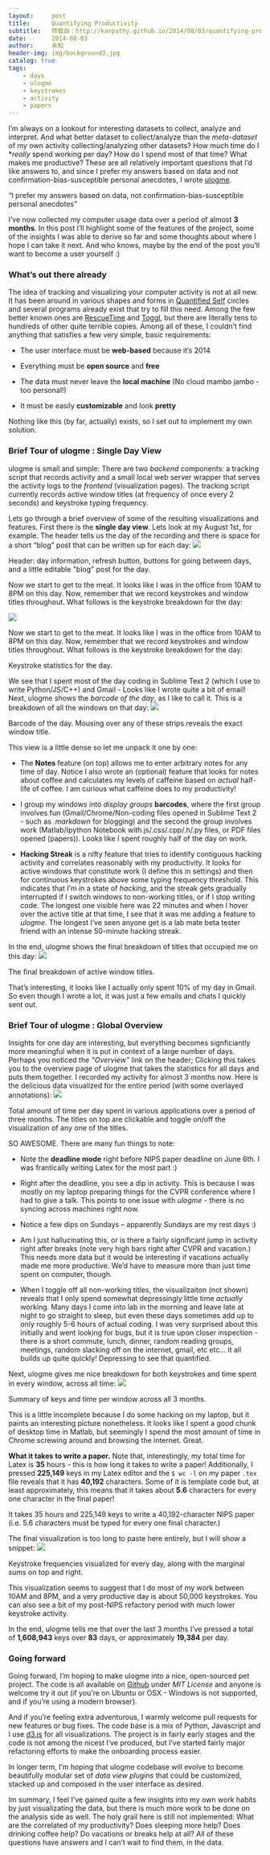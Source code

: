 ```yaml
---
layout:     post
title:      Quantifying Productivity
subtitle:   转载自：http://karpathy.github.io/2014/08/03/quantifying-productivity/
date:       2014-08-03
author:     未知
header-img: img/background3.jpg
catalog: true
tags:
    - days
    - ulogme
    - keystrokes
    - activity
    - papers
---
```


I’m always on a lookout for interesting datasets to collect, analyze and interpret. And what better dataset to collect/analyze than the *meta-dataset* of my own activity collecting/analyzing other datasets? How much time do I **really* spend working per day? How do I spend most of that time? What makes me productive? These are all relatively important questions that I’d like answers to, and since I prefer my answers based on data and not confirmation-bias-susceptible personal anecdotes, I wrote [ulogme](https://github.com/karpathy/ulogme).

> 
“I prefer my answers based on data, not confirmation-bias-susceptible personal anecdotes”


I’ve now collected my computer usage data over a period of almost **3 months**. In this post I’ll highlight some of the features of the project, some of the insights I was able to derive so far and some thoughts about where I hope I can take it next. And who knows, maybe by the end of the post you’ll want to become a user yourself :)

### What’s out there already

The idea of tracking and visualizing your computer activity is not at all new. It has been around in various shapes and forms in [Quantified Self](http://en.wikipedia.org/wiki/Quantified_Self) circles and several programs already exist that try to fill this need. Among the few better known ones are [RescueTime](https://www.rescuetime.com/) and [Toggl](https://www.toggl.com/), but there are literally tens to hundreds of other quite terrible copies. Among all of these, I couldn’t find anything that satisfies a few very simple, basic requirements:

- The user interface must be **web-based** because it’s 2014

- Everything must be **open source** and **free**

- The data must never leave the **local machine** (No cloud mambo jambo - too personal!)

- It must be easily **customizable** and look **pretty**


Nothing like this (by far, actually) exists, so I set out to implement my own solution.

### Brief Tour of ulogme : Single Day View

ulogme is small and simple: There are two *backend* components: a tracking script that records activity and a small local web server wrapper that serves the activity logs to the *frontend* (visualization pages). The tracking script currently records active window titles (at frequency of once every 2 seconds) and keystroke typing frequency.

Lets go through a brief overview of some of the resulting visualizations and features. First there is the **single day view**. Lets look at my August 1st, for example. The header tells us the day of the recording and there is space for a short “blog” post that can be written up for each day:
![](http://karpathy.github.io/assets/ulogme_sv1.jpeg)

Header: day information, refresh button, buttons for going between days, and a little editable "blog" post for the day.

Now we start to get to the meat. It looks like I was in the office from 10AM to 8PM on this day. Now, remember that we record keystrokes and window titles throughout. What follows is the keystroke breakdown for the day:

![](http://karpathy.github.io/assets/ulogme_sv2.jpeg)


Now we start to get to the meat. It looks like I was in the office from 10AM to 8PM on this day. Now, remember that we record keystrokes and window titles throughout. What follows is the keystroke breakdown for the day:

Keystroke statistics for the day.

We see that I spent most of the day coding in Sublime Text 2 (which I use to write Python/JS/C++) and Gmail - Looks like I wrote quite a bit of email! Next, ulogme shows the *barcode of the day*, as I like to call it. This is a breakdown of all the windows on that day:
![](http://karpathy.github.io/assets/ulogme_sv3.jpeg)


Barcode of the day. Mousing over any of these strips reveals the exact window title.

This view is a little dense so let me unpack it one by one:

- The **Notes** feature (on top) allows me to enter arbitrary notes for any time of day. Notice I also wrote an (optional) feature that looks for notes about coffee and calculates my levels of caffeine based on *actual* half-life of coffee. I am curious what caffeine does to my productivity!

- I group my windows into *display groups* **barcodes**, where the first group involves fun (Gmail/Chrome/Non-coding files opened in Sublime Text 2 - such as *.markdown* for blogging) and the second the group involves work (Matlab/Ipython Notebook with.js/.css/.cpp/.h/.py files, or PDF files opened (papers)). Looks like I spent roughly half of the day on work.

- **Hacking Streak** is a nifty feature that tries to identify contiguous hacking activity and correlates reasonably with my productivity. It looks for active windows that constitute work (I define this in settings) and then for continuous keystrokes above some typing frequency threshold. This indicates that I’m in a state of *hacking*, and the streak gets gradually interrupted if I switch windows to non-working titles, or if I stop writing code. The longest one visible here was 22 minutes and when I hover over the active title at that time, I see that it was me adding a feature to *ulogme*. The longest I’ve seen anyone get is a lab mate beta tester friend with an intense 50-minute hacking streak.


In the end, ulogme shows the final breakdown of titles that occupied me on this day:
![](http://karpathy.github.io/assets/ulogme_sv4.jpeg)


The final breakdown of active window titles.

That’s interesting, it looks like I actually only spent 10% of my day in Gmail. So even though I wrote a lot, it was just a few emails and chats I quickly sent out.

### Brief Tour of ulogme : Global Overview

Insights for one day are interesting, but everything becomes signficiantly more meaningful when it is put in context of a large number of days. Perhaps you noticed the *“Overview”* link on the header; Clicking this takes you to the overview page of ulogme that takes the statistics for all days and puts them together. I recorded my activity for almost 3 months now. Here is the delicious data visualized for the entire period (with some overlayed annotations):
![](http://karpathy.github.io/assets/ulogme_mv1.jpeg)


Total amount of time per day spent in various applications over a period of three months. The titles on top are clickable and toggle on/off the visualization of any one of the titles.

SO AWESOME. There are many fun things to note:

- Note the **deadline mode** right before NIPS paper deadline on June 6th. I was frantically writing Latex for the most part :)

- Right after the deadline, you see a dip in activity. This is because I was mostly on my laptop preparing things for the CVPR conference where I had to give a talk. This points to one issue with *ulogme* - there is no syncing across machines right now.

- Notice a few dips on Sundays – apparently Sundays are my rest days :)

- Am I just hallucinating this, or is there a fairly significant jump in activity right after breaks (note very high bars right after CVPR and vacation.) This needs more data but it would be interesting if vacations actually made me more productive. We’d have to measure more than just time spent on computer, though.

- When I toggle off all non-working titles, the visualizaiton (not shown) reveals that I only spend somewhat depressingly little time *actually* working. Many days I come into lab in the morning and leave late at night to go straight to sleep, but even these days sometimes add up to only roughly 5-6 hours of actual coding. I was very surprised about this initially and went looking for bugs, but it is true upon closer inspection - there is a short commute, lunch, dinner, random reading groups, meetings, random slacking off on the internet, gmail, etc etc… it all builds up quite quickly! Depressing to see that quantified.


Next, ulogme gives me nice breakdown for both keystrokes and time spent in every window, across all time:
![](http://karpathy.github.io/assets/ulogme_mv2.jpeg)


Summary of keys and time per window across all 3 months.

This is a little incomplete because I do some hacking on my laptop, but it paints an interesting picture nonetheless. It looks like I spent a good chunk of desktop time in Matlab, but seemingly I spend the most amount of time in Chrome screwing around and browsing the internet. Great.

**What it takes to write a paper.** Note that, interestingly, my total time for Latex is **35** hours - this is how long it takes to write a paper! Additionally, I pressed **225,149** keys in my Latex editor and the `$ wc -l` on my paper `.tex` file reveals that it has **40,192** characters. Some of it is template code but, at least approximately, this means that it takes about **5.6** characters for every one character in the final paper!

> 
It takes 35 hours and 225,149 keys to write a 40,192-character NIPS paper (i.e. 5.6 characters must be typed for every one final character.)


The final visualization is too long to paste here entirely, but I will show a snippet:
![](http://karpathy.github.io/assets/ulogme_mv3.jpeg)


Keystroke frequencies visualized for every day, along with the marginal sums on top and right.

This visualization seems to suggest that I do most of my work between 10AM and 8PM, and a very productive day is about 50,000 keystrokes. You can also see a bit of my post-NIPS refactory period with much lower keystroke activity.

In the end, ulogme tells me that over the last 3 months I’ve pressed a total of **1,608,943** keys over **83** days, or approximately **19,384** per day.

### Going forward

Going forward, I’m hoping to make ulogme into a nice, open-sourced pet project. The code is all available on [Github](https://github.com/karpathy/ulogme) under *MIT License* and anyone is welcome try it out (if you’re on Ubuntu or OSX - Windows is not supported, and if you’re using a modern browser).

And if you’re feeling extra adventurous, I warmly welcome pull requests for new features or bug fixes. The code base is a mix of Python, Javascript and I use [d3.js](http://d3js.org/) for all visualizations. The project is in fairly early stages and the code is not among the nicest I’ve produced, but I’ve started fairly major refactoring efforts to make the onboarding process easier.

In longer term, I’m hoping that ulogme codebase will evolve to become beautifully modular set of *data view plugins* that could be customized, stacked up and composed in the user interface as desired.

Im summary, I feel I’ve gained quite a few insights into my own work habits by just visualizating the data, but there is much more work to be done on the analysis side as well. The holy grail here is still not implemented: What are the correlated of my productivity? Does sleeping more help? Does drinking coffee help? Do vacations or breaks help at all? All of these questions have answers and I can’t wait to find them, in the data.
